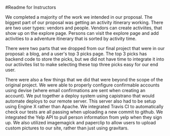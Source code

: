 #Readme for Instructors

We completed a majority of the work we intended in our proposal. 
The biggest part of our proposal was getting an activity itinerary working. There are two user types: vendors and people. Vendors can create activiites, that show up on the explore page. Persons can visit the explore page and add activities to a adventure itinerary that is sorted by activity time.

There were two parts that we dropped from our final project that were in our proposal: a blog, and a user's top 3 picks page.
The top 3 picks has backend code to store the picks, but we did not have time to integrate it into our actiivites list to make selecting these top three picks easy for our end user.

There were also a few things that we did that were beyond the scope of the original project. 
We were able to properly configure confirmable accounts using devise (where email confirmations are sent when creating an account). We put together a deploy system using capistrano that would automate deploys to our remote server. This server also had to be setup using Engine X rather than Apache. We integrated Travis CI to automatically check our tests are all passing when uploading a new commit to github. 
We integrated the Yelp API to pull person information from yelp when they sign up. We also utilized imagemagick and paperclip to allow users to upload custom pictures to our site, rather than just using gravitars. 
